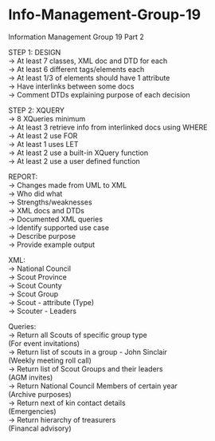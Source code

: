 # Info-Management-Group-19

Information Management Group 19 Part 2 <br />

STEP 1: DESIGN <br />
    -> At least 7 classes, XML doc and DTD for each <br />
    -> At least 6 different tags/elements each <br />
    -> At least 1/3 of elements should have 1 attribute <br />
    -> Have interlinks between some docs <br />
    -> Comment DTDs explaining purpose of each decision <br />

STEP 2: XQUERY <br />
    -> 8 XQueries minimum <br />
    -> At least 3 retrieve info from interlinked docs using WHERE <br />
    -> At least 2 use FOR <br />
    -> At least 1 uses LET <br />
    -> At least 2 use a built-in XQuery function <br />
    -> At least 2 use a user defined function <br />

REPORT: <br />
    -> Changes made from UML to XML <br />
    -> Who did what <br />
    -> Strengths/weaknesses <br />
    -> XML docs and DTDs <br />
    -> Documented XML queries <br />
        -> Identify supported use case <br />
        -> Describe purpose <br />
        -> Provide example output <br />

XML: <br />
    -> National Council  <br />
    -> Scout Province <br />
    -> Scout County   <br />
    -> Scout Group    <br />
    -> Scout - attribute (Type)   <br />
    -> Scouter - Leaders  <br />

Queries: <br />
    -> Return all Scouts of specific group type <br />
        (For event invitations) <br />
    -> Return list of scouts in a group  - John Sinclair<br />
        (Weekly meeting roll call) <br />
    -> Return list of Scout Groups and their leaders <br />
        (AGM invites) <br />
    -> Return National Council Members of certain year <br />
        (Archive purposes) <br />
    -> Return next of kin contact details <br />
        (Emergencies) <br />
    ->  Return hierarchy of treasurers <br />
        (Financal advisory) <br/>
